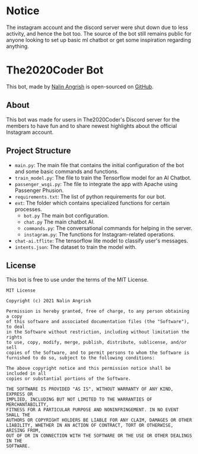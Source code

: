 # Notice
The instagram account and the discord server were shut down due to less activity, and hence the bot too. The source of the bot still remains public for anyone looking to set up basic ml chatbot or get some inspiration regarding anything.

# The2020Coder Bot
This bot, made by [Nalin Angrish](https://www.nalinangrish.me) is open-sourced on [GitHub](https://github.com/Nalin-2005/The2020CoderBot).  

## About
This bot was made for users in The2020Coder's Discord server for the members to have fun and to share newest highlights about the official Instagram account.   

## Project Structure
- `main.py`: The main file that contains the initial configuration of the bot and some basic commands and functions.
- `train_model.py`: The file to train the Tensorflow model for an AI Chatbot.
- `passenger_wsgi.py`: The file to integrate the app with Apache using Passenger Phusion.
- `requirements.txt`: The list of python requirements for our bot.
- `ext`: The folder which contains specialized functions for certain processes.
	- `bot.py` The main bot configuration.
	- `chat.py` The main chatbot AI.
	- `commands.py`: The conversational commands for helping in the server.
	- `instagram.py`: The functions for Instagram-related operations.  
- `chat-ai.tflite`: The tensorflow lite model to classify user's messages.
- `intents.json`: The dataset to train the model with.

## License
This bot is free to use under the terms of the MIT License.
```
MIT License

Copyright (c) 2021 Nalin Angrish

Permission is hereby granted, free of charge, to any person obtaining a copy
of this software and associated documentation files (the "Software"), to deal
in the Software without restriction, including without limitation the rights
to use, copy, modify, merge, publish, distribute, sublicense, and/or sell
copies of the Software, and to permit persons to whom the Software is
furnished to do so, subject to the following conditions:

The above copyright notice and this permission notice shall be included in all
copies or substantial portions of the Software.

THE SOFTWARE IS PROVIDED "AS IS", WITHOUT WARRANTY OF ANY KIND, EXPRESS OR
IMPLIED, INCLUDING BUT NOT LIMITED TO THE WARRANTIES OF MERCHANTABILITY,
FITNESS FOR A PARTICULAR PURPOSE AND NONINFRINGEMENT. IN NO EVENT SHALL THE
AUTHORS OR COPYRIGHT HOLDERS BE LIABLE FOR ANY CLAIM, DAMAGES OR OTHER
LIABILITY, WHETHER IN AN ACTION OF CONTRACT, TORT OR OTHERWISE, ARISING FROM,
OUT OF OR IN CONNECTION WITH THE SOFTWARE OR THE USE OR OTHER DEALINGS IN THE
SOFTWARE.
```
